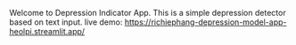Welcome to Depression Indicator App.
This is a simple depression detector based on text input.
live demo: 
https://richiephang-depression-model-app-heolpi.streamlit.app/
